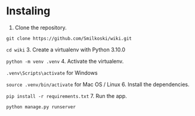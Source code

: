 Instaling
=====

1. Clone the repository.

`git clone https://github.com/Smilkoski/wiki.git`

`cd wiki`
3. Create a virtualenv with Python 3.10.0

`python -m venv .venv`
4. Activate the virtualenv.

`.venv\Scripts\activate` for Windows

`source .venv/bin/activate` for Mac OS / Linux
6. Install the dependencies.

`pip install -r requirements.txt`
7. Run the app.

`python manage.py runserver`
